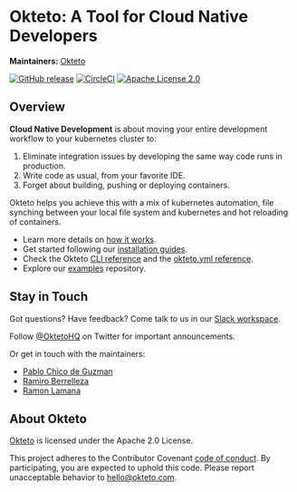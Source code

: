 # Okteto: A Tool for Cloud Native Developers

**Maintainers:** [Okteto](https://github.com/okteto)

[![GitHub release](http://img.shields.io/github/release/okteto/okteto.svg?style=flat-square)][release]
[![CircleCI](https://circleci.com/gh/okteto/okteto.svg?style=svg)](https://circleci.com/gh/okteto/okteto)
[![Apache License 2.0](https://img.shields.io/github/license/okteto/okteto.svg?style=flat-square)][license]

[release]: https://github.com/okteto/okteto/releases
[license]: https://github.com/okteto/okteto/blob/master/LICENSE


## Overview

**Cloud Native Development** is about moving your entire development workflow to your kubernetes cluster to:

1. Eliminate integration issues by developing the same way code runs in production.
1. Write code as usual, from your favorite IDE.
1. Forget about building, pushing or deploying containers. 

Okteto helps you achieve this with a mix of kubernetes automation, file synching between your local file system and kubernetes and hot reloading of containers.

- Learn more details on [how it works](docs/how-does-it-work.md).
- Get started following our [installation guides](docs/installation.md).
- Check the Okteto [CLI reference](https://okteto.com/docs/reference/cli) and the [okteto.yml reference](https://okteto.com/docs/reference/manifest).
- Explore our [examples](https://github.com/okteto/samples) repository.

## Stay in Touch
Got questions? Have feedback? Come talk to us in 
our [Slack workspace](https://okteto-community.slack.com/join/shared_invite/enQtNDg3MTMyMzA1OTg3LTY1NzE0MGM5YjMwOTAzN2YxZTU3ZjkzNTNkM2Y1YmJjMjlkODU5Mzc1YzY0OThkNWRhYzhkMTM2NWFlY2RkMDk).

Follow [@OktetoHQ](https://twitter.com/oktetohq) on Twitter for important announcements.

Or get in touch with the maintainers:

- [Pablo Chico de Guzman](https://twitter.com/pchico83)
- [Ramiro Berrelleza](https://twitter.com/rberrelleza)
- [Ramon Lamana](https://twitter.com/monchocromo)

## About Okteto
[Okteto](https://okteto.com) is licensed under the Apache 2.0 License.

This project adheres to the Contributor Covenant [code of conduct](code-of-conduct.md). By participating, you are expected to uphold this code. Please report unacceptable behavior to hello@okteto.com.
